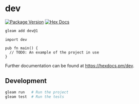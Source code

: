 # dev

[![Package Version](https://img.shields.io/hexpm/v/dev)](https://hex.pm/packages/dev)
[![Hex Docs](https://img.shields.io/badge/hex-docs-ffaff3)](https://hexdocs.pm/dev/)

```sh
gleam add dev@1
```
```gleam
import dev

pub fn main() {
  // TODO: An example of the project in use
}
```

Further documentation can be found at <https://hexdocs.pm/dev>.

## Development

```sh
gleam run   # Run the project
gleam test  # Run the tests
```
